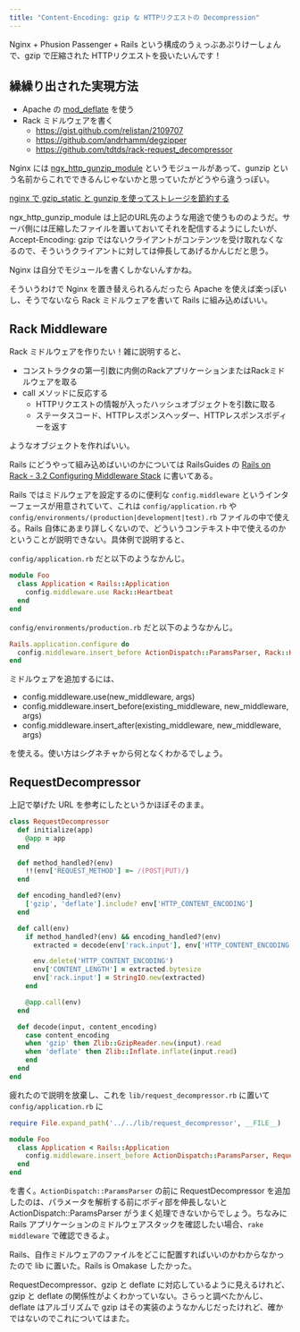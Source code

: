 ```yaml
---
title: "Content-Encoding: gzip な HTTPリクエストの Decompression"
---
```


Nginx + Phusion Passenger + Rails という構成のうぇっぶあぷりけーしょんで、gzip で圧縮された HTTPリクエストを扱いたいんです！

繰繰り出された実現方法
---

* Apache の [mod_deflate](http://httpd.apache.org/docs/2.2/en/mod/mod_deflate.html) を使う
* Rack ミドルウェアを書く
  - https://gist.github.com/relistan/2109707
  - https://github.com/andrhamm/degzipper
  - https://github.com/tdtds/rack-request_decompressor

Nginx には [ngx_http_gunzip_module](http://nginx.org/en/docs/http/ngx_http_gunzip_module.html) というモジュールがあって、gunzip という名前からこれでできるんじゃないかと思っていたがどうやら違うっぽい。

[nginx で gzip_static と gunzip を使ってストレージを節約する](http://d.hatena.ne.jp/sfujiwara/20140129/1390980837)

ngx_http_gunzip_module は上記のURL先のような用途で使うもののようだ。サーバ側には圧縮したファイルを置いておいてそれを配信するようにしたいが、Accept-Encoding: gzip ではないクライアントがコンテンツを受け取れなくなるので、そういうクライアントに対しては伸長してあげるかんじだと思う。

Nginx は自分でモジュールを書くしかないんすかね。

そういうわけで Nginx を置き替えられるんだったら Apache を使えば楽っぽいし、そうでないなら Rack ミドルウェアを書いて Rails に組み込めばいい。


Rack Middleware
---

Rack ミドルウェアを作りたい！雑に説明すると、

* コンストラクタの第一引数に内側のRackアプリケーションまたはRackミドルウェアを取る
* call メソッドに反応する
  - HTTPリクエストの情報が入ったハッシュオブジェクトを引数に取る
  - ステータスコード、HTTPレスポンスヘッダー、HTTPレスポンスボディーを返す

ようなオブジェクトを作ればいい。

Rails にどうやって組み込めばいいのかについては RailsGuides の [Rails on Rack - 3.2 Configuring Middleware Stack](http://guides.rubyonrails.org/rails_on_rack.html#configuring-middleware-stack) に書いてある。

Rails ではミドルウェアを設定するのに便利な `config.middleware` というインターフェースが用意されていて、これは `config/application.rb` や `config/environments/(production|development|test).rb` ファイルの中で使える。Rails 自体にあまり詳しくないので、どういうコンテキスト中で使えるのかということが説明できない。具体例で説明すると、

`config/application.rb` だと以下のようなかんじ。

~~~ ruby
module Foo
  class Application < Rails::Application
    config.middleware.use Rack::Heartbeat
  end
end
~~~

`config/environments/production.rb` だと以下のようなかんじ。

~~~ ruby
Rails.application.configure do
  config.middleware.insert_before ActionDispatch::ParamsParser, Rack::Heartbeat
end
~~~

ミドルウェアを追加するには、

* config.middleware.use(new_middleware, args)
* config.middleware.insert_before(existing_middleware, new_middleware, args)
* config.middleware.insert_after(existing_middleware, new_middleware, args)

を使える。使い方はシグネチャから何となくわかるでしょう。


RequestDecompressor
---

上記で挙げた URL を参考にしたというかほぼそのまま。

~~~ ruby
class RequestDecompressor
  def initialize(app)
    @app = app
  end

  def method_handled?(env)
    !!(env['REQUEST_METHOD'] =~ /(POST|PUT)/)
  end

  def encoding_handled?(env)
    ['gzip', 'deflate'].include? env['HTTP_CONTENT_ENCODING']
  end

  def call(env)
    if method_handled?(env) && encoding_handled?(env)
      extracted = decode(env['rack.input'], env['HTTP_CONTENT_ENCODING'])

      env.delete('HTTP_CONTENT_ENCODING')
      env['CONTENT_LENGTH'] = extracted.bytesize
      env['rack.input'] = StringIO.new(extracted)
    end

    @app.call(env)
  end

  def decode(input, content_encoding)
    case content_encoding
    when 'gzip' then Zlib::GzipReader.new(input).read
    when 'deflate' then Zlib::Inflate.inflate(input.read)
    end
  end
end
~~~

疲れたので説明を放棄し、これを `lib/request_decompressor.rb` に置いて `config/application.rb` に

~~~ ruby
require File.expand_path('../../lib/request_decompressor', __FILE__)

module Foo
  class Application < Rails::Application
    config.middleware.insert_before ActionDispatch::ParamsParser, RequestDecompressor
  end
end
~~~

を書く。`ActionDispatch::ParamsParser` の前に RequestDecompressor を追加したのは、パラメータを解析する前にボディ部を伸長しないと ActionDispatch::ParamsParser がうまく処理できないからでしょう。ちなみに Rails アプリケーションのミドルウェアスタックを確認したい場合、`rake middleware` で確認できるよ。

Rails、自作ミドルウェアのファイルをどこに配置すればいいのかわからなかったので lib に置いた。Rails is Omakase したかった。

RequestDecompressor、gzip と deflate に対応しているように見えるけれど、gzip と deflate の関係性がよくわかっていない。さらっと調べたかんじ、deflate はアルゴリズムで gzip はその実装のようなかんじだったけれど、確かではないのでこれについてはまた。

